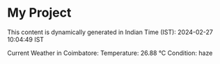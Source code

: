 # My Project

This content is dynamically generated in Indian Time (IST): 2024-02-27 10:04:49 IST


Current Weather in Coimbatore:
Temperature: 26.88 °C
Condition: haze
